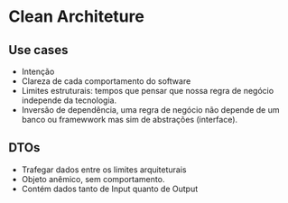 # Clean Architeture

## Use cases 
- Intenção
- Clareza de cada comportamento do software
- Limites estruturais: tempos que pensar que nossa regra de negócio independe da tecnologia. 
- Inversão de dependência, uma regra de negócio não depende de um banco ou framewwork mas sim de abstrações (interface).

## DTOs
- Trafegar dados entre os limites arquiteturais
- Objeto anêmico, sem comportamento.
- Contém dados tanto de Input quanto de Output